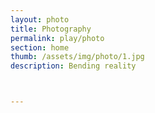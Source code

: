 ```yaml
---
layout: photo
title: Photography
permalink: play/photo
section: home
thumb: /assets/img/photo/1.jpg
description: Bending reality



---
```

